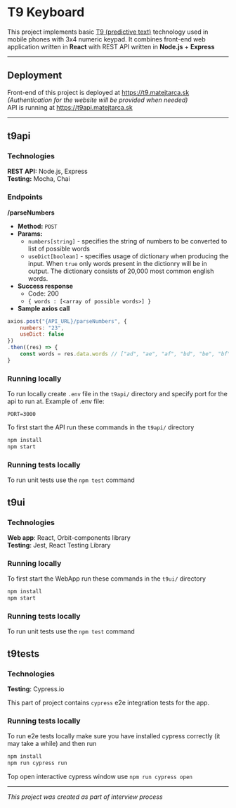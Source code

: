 # T9 Keyboard

This project implements basic [T9 (predictive text)](https://en.wikipedia.org/wiki/T9_(predictive_text)) technology used in mobile phones with 3x4 numeric keypad. It combines front-end web application written in **React** with REST API written in **Node.js** + **Express**

---

## Deployment
Front-end of this project is deployed at https://t9.matejtarca.sk *(Authentication for the website will be provided when needed)*  
API is running at https://t9api.matejtarca.sk

---

## t9api

### Technologies
**REST API:** Node.js, Express  
**Testing:** Mocha, Chai  

### Endpoints
**/parseNumbers**
- **Method:** `POST`
- **Params:**
    - `numbers[string]` - specifies the string of numbers to be converted to list of possible words
    - `useDict[boolean]` - specifies usage of dictionary when producing the input. When `true` only words present in the dictionry will be in output. The dictionary consists of 20,000 most common english words.
- **Success response** 
    - Code: 200
    - `{ words : [<array of possible words>] }`
- **Sample axios call**
```js
axios.post("{API_URL}/parseNumbers", {
    numbers: "23",
    useDict: false
})
.then((res) => {
    const words = res.data.words // ["ad", "ae", "af", "bd", "be", "bf", "cd", "ce", "cf"]
}
```

### Running locally
To run locally create `.env` file in the `t9api/` directory and specify port for the api to run at. Example of .env file:
```
PORT=3000
```
To first start the API run these commands in the `t9api/` directory
```bash
npm install
npm start
```
### Running tests locally
To run unit tests use the `npm test` command  

## t9ui

### Technologies
**Web app**: React, Orbit-components library  
**Testing**: Jest, React Testing Library

### Running locally
To first start the WebApp run these commands in the `t9ui/` directory
```bash
npm install
npm start
```
### Running tests locally
To run unit tests use the `npm test` command

## t9tests
### Technologies
**Testing**: Cypress.io

This part of project contains `cypress` e2e integration tests for the app.
### Running tests locally
To run e2e tests locally make sure you have installed cypress correctly (it may take a while) and then run
```bash
npm install
npm run cypress run
```
Top open interactive cypress window use `npm run cypress open`

---
*This project was created as part of interview process*

